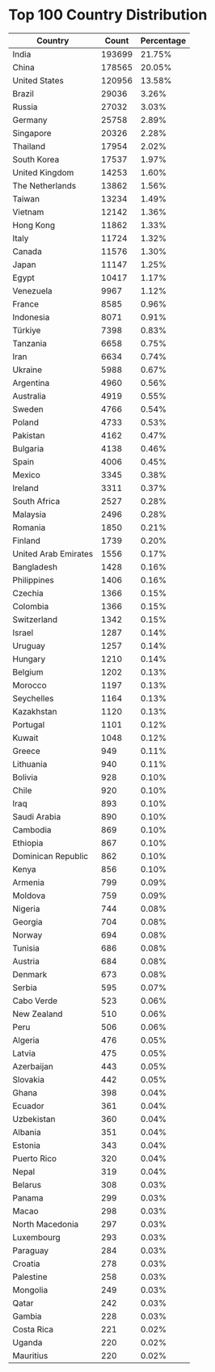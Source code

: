 # Top 100 Country Distribution
| Country | Count | Percentage |
|----|----|----|
| India | 193699 | 21.75% |
| China | 178565 | 20.05% |
| United States | 120956 | 13.58% |
| Brazil | 29036 | 3.26% |
| Russia | 27032 | 3.03% |
| Germany | 25758 | 2.89% |
| Singapore | 20326 | 2.28% |
| Thailand | 17954 | 2.02% |
| South Korea | 17537 | 1.97% |
| United Kingdom | 14253 | 1.60% |
| The Netherlands | 13862 | 1.56% |
| Taiwan | 13234 | 1.49% |
| Vietnam | 12142 | 1.36% |
| Hong Kong | 11862 | 1.33% |
| Italy | 11724 | 1.32% |
| Canada | 11576 | 1.30% |
| Japan | 11147 | 1.25% |
| Egypt | 10417 | 1.17% |
| Venezuela | 9967 | 1.12% |
| France | 8585 | 0.96% |
| Indonesia | 8071 | 0.91% |
| Türkiye | 7398 | 0.83% |
| Tanzania | 6658 | 0.75% |
| Iran | 6634 | 0.74% |
| Ukraine | 5988 | 0.67% |
| Argentina | 4960 | 0.56% |
| Australia | 4919 | 0.55% |
| Sweden | 4766 | 0.54% |
| Poland | 4733 | 0.53% |
| Pakistan | 4162 | 0.47% |
| Bulgaria | 4138 | 0.46% |
| Spain | 4006 | 0.45% |
| Mexico | 3345 | 0.38% |
| Ireland | 3311 | 0.37% |
| South Africa | 2527 | 0.28% |
| Malaysia | 2496 | 0.28% |
| Romania | 1850 | 0.21% |
| Finland | 1739 | 0.20% |
| United Arab Emirates | 1556 | 0.17% |
| Bangladesh | 1428 | 0.16% |
| Philippines | 1406 | 0.16% |
| Czechia | 1366 | 0.15% |
| Colombia | 1366 | 0.15% |
| Switzerland | 1342 | 0.15% |
| Israel | 1287 | 0.14% |
| Uruguay | 1257 | 0.14% |
| Hungary | 1210 | 0.14% |
| Belgium | 1202 | 0.13% |
| Morocco | 1197 | 0.13% |
| Seychelles | 1164 | 0.13% |
| Kazakhstan | 1120 | 0.13% |
| Portugal | 1101 | 0.12% |
| Kuwait | 1048 | 0.12% |
| Greece | 949 | 0.11% |
| Lithuania | 940 | 0.11% |
| Bolivia | 928 | 0.10% |
| Chile | 920 | 0.10% |
| Iraq | 893 | 0.10% |
| Saudi Arabia | 890 | 0.10% |
| Cambodia | 869 | 0.10% |
| Ethiopia | 867 | 0.10% |
| Dominican Republic | 862 | 0.10% |
| Kenya | 856 | 0.10% |
| Armenia | 799 | 0.09% |
| Moldova | 759 | 0.09% |
| Nigeria | 744 | 0.08% |
| Georgia | 704 | 0.08% |
| Norway | 694 | 0.08% |
| Tunisia | 686 | 0.08% |
| Austria | 684 | 0.08% |
| Denmark | 673 | 0.08% |
| Serbia | 595 | 0.07% |
| Cabo Verde | 523 | 0.06% |
| New Zealand | 510 | 0.06% |
| Peru | 506 | 0.06% |
| Algeria | 476 | 0.05% |
| Latvia | 475 | 0.05% |
| Azerbaijan | 443 | 0.05% |
| Slovakia | 442 | 0.05% |
| Ghana | 398 | 0.04% |
| Ecuador | 361 | 0.04% |
| Uzbekistan | 360 | 0.04% |
| Albania | 351 | 0.04% |
| Estonia | 343 | 0.04% |
| Puerto Rico | 320 | 0.04% |
| Nepal | 319 | 0.04% |
| Belarus | 308 | 0.03% |
| Panama | 299 | 0.03% |
| Macao | 298 | 0.03% |
| North Macedonia | 297 | 0.03% |
| Luxembourg | 293 | 0.03% |
| Paraguay | 284 | 0.03% |
| Croatia | 278 | 0.03% |
| Palestine | 258 | 0.03% |
| Mongolia | 249 | 0.03% |
| Qatar | 242 | 0.03% |
| Gambia | 228 | 0.03% |
| Costa Rica | 221 | 0.02% |
| Uganda | 220 | 0.02% |
| Mauritius | 220 | 0.02% |
